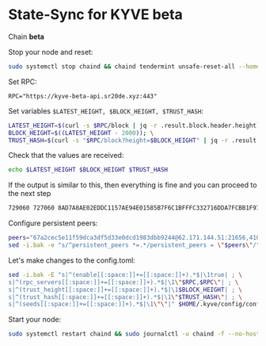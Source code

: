 # State-Sync for KYVE beta

Chain **beta**

Stop your node and reset:

```bash
sudo systemctl stop chaind && chaind tendermint unsafe-reset-all --home $HOME/.kyve
```

Set RPC:

```bash:
RPC="https://kyve-beta-api.sr20de.xyz:443"
```
Set variables `$LATEST_HEIGHT, $BLOCK_HEIGHT, $TRUST_HASH`:

```bash
LATEST_HEIGHT=$(curl -s $RPC/block | jq -r .result.block.header.height); \
BLOCK_HEIGHT=$((LATEST_HEIGHT - 2000)); \
TRUST_HASH=$(curl -s "$RPC/block?height=$BLOCK_HEIGHT" | jq -r .result.block_id.hash)
```
Check that the values are received:

```bash
echo $LATEST_HEIGHT $BLOCK_HEIGHT $TRUST_HASH
```
If the output is similar to this, then everything is fine and you can proceed to the next step

```bash
729060 727060 8AD7A8AE02EDDC1157AE94E01585B7F6C1BFFFC332716DDA7FCBB1F9752C3F03
```
Configure persistent peers:
```bash
peers="67a2cec5e11f59dca3df5d33e0dcd1983dbb9244@62.171.144.51:21656,410bf0cb2cdb9a6e159c14b9d01531b9ecb1edd4@3.70.26.46:26656,e5b22ff8c98015a522da49f35240df2e190e9a99@77.83.92.238:26656"
sed -i.bak -e "s/^persistent_peers *=.*/persistent_peers = \"$peers\"/" $HOME/.kyve/config/config.toml
```
Let's make changes to the config.toml:

```bash
sed -i.bak -E "s|^(enable[[:space:]]+=[[:space:]]+).*$|\1true| ; \
s|^(rpc_servers[[:space:]]+=[[:space:]]+).*$|\1\"$RPC,$RPC\"| ; \
s|^(trust_height[[:space:]]+=[[:space:]]+).*$|\1$BLOCK_HEIGHT| ; \
s|^(trust_hash[[:space:]]+=[[:space:]]+).*$|\1\"$TRUST_HASH\"| ; \
s|^(seeds[[:space:]]+=[[:space:]]+).*$|\1\"\"|" $HOME/.kyve/config/config.toml
```

Start your node:

```bash
sudo systemctl restart chaind && sudo journalctl -u chaind -f --no-hostname -o cat
```
